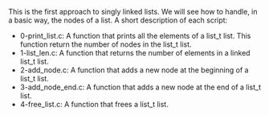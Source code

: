 This is the first approach to singly linked lists. We will see how to handle, in a basic way, the nodes of a list. A short description of each script:
+ 0-print_list.c: A function that prints all the elements of a list_t list. This function return the number of nodes in the list_t list.
+ 1-list_len.c: A function that returns the number of elements in a linked list_t list.
+ 2-add_node.c: A function that adds a new node at the beginning of a list_t list.
+ 3-add_node_end.c: A  function that adds a new node at the end of a list_t list.
+ 4-free_list.c: A function that frees a list_t list.
